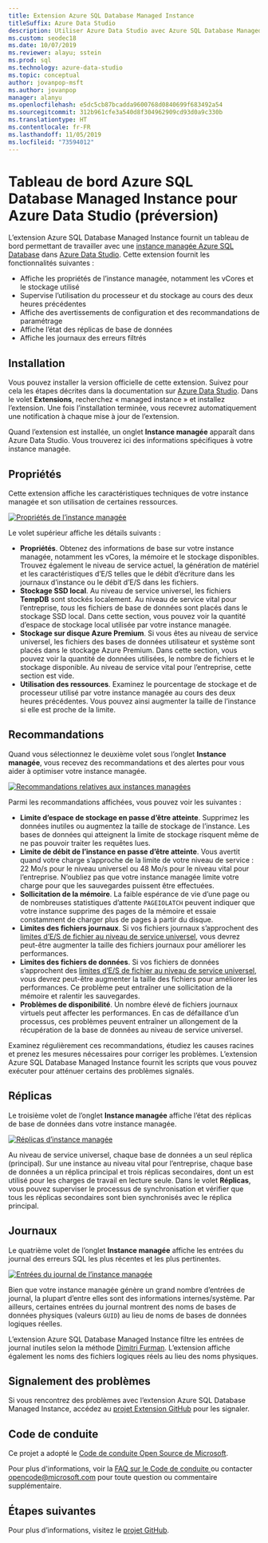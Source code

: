 ```yaml
---
title: Extension Azure SQL Database Managed Instance
titleSuffix: Azure Data Studio
description: Utiliser Azure Data Studio avec Azure SQL Database Managed Instance
ms.custom: seodec18
ms.date: 10/07/2019
ms.reviewer: alayu; sstein
ms.prod: sql
ms.technology: azure-data-studio
ms.topic: conceptual
author: jovanpop-msft
ms.author: jovanpop
manager: alanyu
ms.openlocfilehash: e5dc5cb87bcadda9600768d0840699f683492a54
ms.sourcegitcommit: 312b961cfe3a540d8f304962909cd93d0a9c330b
ms.translationtype: HT
ms.contentlocale: fr-FR
ms.lasthandoff: 11/05/2019
ms.locfileid: "73594012"
---
```

# <a name="azure-sql-database-managed-instance-dashboard-for-azure-data-studio-preview"></a>Tableau de bord Azure SQL Database Managed Instance pour Azure Data Studio (préversion)

L’extension Azure SQL Database Managed Instance fournit un tableau de bord permettant de travailler avec une [instance managée Azure SQL Database](https://docs.microsoft.com/azure/sql-database/sql-database-managed-instance-index) dans [Azure Data Studio](https://github.com/Microsoft/azuredatastudio). Cette extension fournit les fonctionnalités suivantes :

- Affiche les propriétés de l’instance managée, notamment les vCores et le stockage utilisé
- Supervise l’utilisation du processeur et du stockage au cours des deux heures précédentes
- Affiche des avertissements de configuration et des recommandations de paramétrage
- Affiche l’état des réplicas de base de données
- Affiche les journaux des erreurs filtrés

## <a name="install"></a>Installation

Vous pouvez installer la version officielle de cette extension. Suivez pour cela les étapes décrites dans la documentation sur [Azure Data Studio](https://docs.microsoft.com/sql/azure-data-studio/extensions).
Dans le volet **Extensions**, recherchez « managed instance » et installez l’extension. Une fois l’installation terminée, vous recevrez automatiquement une notification à chaque mise à jour de l’extension.

Quand l’extension est installée, un onglet **Instance managée** apparaît dans Azure Data Studio. Vous trouverez ici des informations spécifiques à votre instance managée.

## <a name="properties"></a>Propriétés

Cette extension affiche les caractéristiques techniques de votre instance managée et son utilisation de certaines ressources.

[ ![Propriétés de l’instance managée](media/azure-sql-mi-extension/ads-mi-tab1.png )](media/azure-sql-mi-extension/ads-mi-tab1.png#lightbox)

Le volet supérieur affiche les détails suivants :

- **Propriétés**. Obtenez des informations de base sur votre instance managée, notamment les vCores, la mémoire et le stockage disponibles. Trouvez également le niveau de service actuel, la génération de matériel et les caractéristiques d’E/S telles que le débit d’écriture dans les journaux d’instance ou le débit d’E/S dans les fichiers.
- **Stockage SSD local**. Au niveau de service universel, les fichiers **TempDB** sont stockés localement. Au niveau de service vital pour l’entreprise, _tous_ les fichiers de base de données sont placés dans le stockage SSD local. Dans cette section, vous pouvez voir la quantité d’espace de stockage local utilisée par votre instance managée.
- **Stockage sur disque Azure Premium**. Si vous êtes au niveau de service universel, les fichiers des bases de données utilisateur et système sont placés dans le stockage Azure Premium. Dans cette section, vous pouvez voir la quantité de données utilisées, le nombre de fichiers et le stockage disponible. Au niveau de service vital pour l’entreprise, cette section est vide.
- **Utilisation des ressources**. Examinez le pourcentage de stockage et de processeur utilisé par votre instance managée au cours des deux heures précédentes. Vous pouvez ainsi augmenter la taille de l’instance si elle est proche de la limite.

## <a name="recommendations"></a>Recommandations

Quand vous sélectionnez le deuxième volet sous l’onglet **Instance managée**, vous recevez des recommandations et des alertes pour vous aider à optimiser votre instance managée.

[ ![Recommandations relatives aux instances managées](media/azure-sql-mi-extension/ads-mi-tab2.png )](media/azure-sql-mi-extension/ads-mi-tab2.png#lightbox)

Parmi les recommandations affichées, vous pouvez voir les suivantes :

- **Limite d’espace de stockage en passe d’être atteinte**. Supprimez les données inutiles ou augmentez la taille de stockage de l’instance. Les bases de données qui atteignent la limite de stockage risquent même de ne pas pouvoir traiter les requêtes lues.
- **Limite de débit de l’instance en passe d’être atteinte**. Vous avertit quand votre charge s’approche de la limite de votre niveau de service : 22 Mo/s pour le niveau universel ou 48 Mo/s pour le niveau vital pour l’entreprise. N’oubliez pas que votre instance managée limite votre charge pour que les sauvegardes puissent être effectuées.
- **Sollicitation de la mémoire**. La faible espérance de vie d’une page ou de nombreuses statistiques d’attente `PAGEIOLATCH` peuvent indiquer que votre instance supprime des pages de la mémoire et essaie constamment de charger plus de pages à partir du disque.
- **Limites des fichiers journaux**. Si vos fichiers journaux s’approchent des [limites d’E/S de fichier au niveau de service universel](https://docs.microsoft.com/azure/sql-database/sql-database-managed-instance-resource-limits#file-io-characteristics-in-general-purpose-tier), vous devrez peut-être augmenter la taille des fichiers journaux pour améliorer les performances.
- **Limites des fichiers de données**. Si vos fichiers de données s’approchent des [limites d’E/S de fichier au niveau de service universel](https://docs.microsoft.com/azure/sql-database/sql-database-managed-instance-resource-limits#file-io-characteristics-in-general-purpose-tier), vous devrez peut-être augmenter la taille des fichiers pour améliorer les performances. Ce problème peut entraîner une sollicitation de la mémoire et ralentir les sauvegardes.
- **Problèmes de disponibilité**. Un nombre élevé de fichiers journaux virtuels peut affecter les performances. En cas de défaillance d’un processus, ces problèmes peuvent entraîner un allongement de la récupération de la base de données au niveau de service universel.

Examinez régulièrement ces recommandations, étudiez les causes racines et prenez les mesures nécessaires pour corriger les problèmes. L’extension Azure SQL Database Managed Instance fournit les scripts que vous pouvez exécuter pour atténuer certains des problèmes signalés.

## <a name="replicas"></a>Réplicas

Le troisième volet de l’onglet **Instance managée** affiche l’état des réplicas de base de données dans votre instance managée.

[ ![Réplicas d’instance managée](media/azure-sql-mi-extension/ads-mi-tab3.png )](media/azure-sql-mi-extension/ads-mi-tab3.png#lightbox)

Au niveau de service universel, chaque base de données a un seul réplica (principal). Sur une instance au niveau vital pour l’entreprise, chaque base de données a un réplica principal et trois réplicas secondaires, dont un est utilisé pour les charges de travail en lecture seule. Dans le volet **Réplicas**, vous pouvez superviser le processus de synchronisation et vérifier que tous les réplicas secondaires sont bien synchronisés avec le réplica principal.

## <a name="logs"></a>Journaux

Le quatrième volet de l’onglet **Instance managée** affiche les entrées du journal des erreurs SQL les plus récentes et les plus pertinentes.

[ ![Entrées du journal de l’instance managée](media/azure-sql-mi-extension/ads-mi-tab4.png )](media/azure-sql-mi-extension/ads-mi-tab4.png#lightbox)

Bien que votre instance managée génère un grand nombre d’entrées de journal, la plupart d’entre elles sont des informations internes/système. Par ailleurs, certaines entrées du journal montrent des noms de bases de données physiques (valeurs `GUID`) au lieu de noms de bases de données logiques réelles.

L’extension Azure SQL Database Managed Instance filtre les entrées de journal inutiles selon la méthode [Dimitri Furman](https://techcommunity.microsoft.com/t5/DataCAT/Azure-SQL-DB-Managed-Instance-sp-readmierrorlog/ba-p/305506). L’extension affiche également les noms des fichiers logiques réels au lieu des noms physiques.

## <a name="reporting-problems"></a>Signalement des problèmes

Si vous rencontrez des problèmes avec l’extension Azure SQL Database Managed Instance, accédez au [projet Extension GitHub](https://github.com/JocaPC/AzureDataStudio-Managed-Instance/issues) pour les signaler.

## <a name="code-of-conduct"></a>Code de conduite

Ce projet a adopté le [Code de conduite Open Source de Microsoft][conduct-code].

Pour plus d'informations, voir la [FAQ sur le Code de conduite ][conduct-FAQ] ou contacter [opencode@microsoft.com][conduct-email] pour toute question ou commentaire supplémentaire.

## <a name="next-steps"></a>Étapes suivantes

Pour plus d’informations, visitez le [projet GitHub](https://github.com/JocaPC/AzureDataStudio-Managed-Instance/).

[conduct-code]: http://opensource.microsoft.com/codeofconduct/
[conduct-FAQ]: http://opensource.microsoft.com/codeofconduct/faq/
[conduct-email]: mailto:opencode@microsoft.com
[conduct-md]: https://github.com/PowerShell/vscode-powershell/blob/master/CODE_OF_CONDUCT.md
